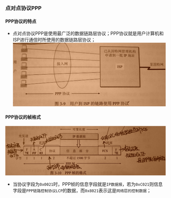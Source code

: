### 点对点协议PPP
#### PPP协议的特点
+ 点对点协议PPP是使用最广泛的数据链路层协议；PPP协议就是用户计算机和ISP进行通信时所使用的数据链路层协议；
![image](https://github.com/ningbaoqi/ComputerNetWork/blob/master/gif/pic-20.jpg)
#### PPP协议的帧格式
![image](https://github.com/ningbaoqi/ComputerNetWork/blob/master/gif/pic-21.jpg) 
+ 当协议字段为`0x0021`时，PPP帧的信息字段就是`IP数据报`，若为`0xC021`则信息字段是`PPP链路控制协议LCP`的数据，而`0x8021`表示这是`网络层的控制数据`；
